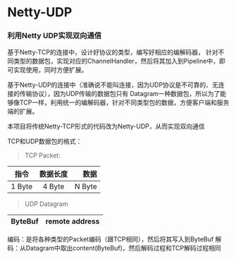 # Netty-UDP

### 利用Netty UDP实现双向通信

基于Netty-TCP的连接中，设计好协议的类型，编写好相应的编解码器，
针对不同类型的数据包，实现对应的ChannelHandler，然后将其加入到Pipeline中，即可实现使用，同时方便扩展。

基于Netty-UDP的连接中（准确说不能叫连接，因为UDP协议是不可靠的、无连接的传输协议），因为UDP传输的数据包只有
Datagram一种数据包，所以为了能够像TCP一样，利用统一的编解码器，针对不同类型包的数据，方便客户端和服务端的扩展。

本项目将传统Netty-TCP形式的代码改为Netty-UDP，从而实现双向通信

TCP和UDP数据包的格式：
> TCP Packet:

|指令|数据长度|数据|
|:----:|:----:|----:|
|1 Byte|4 Byte|N Byte|

> UDP Datagram

|ByteBuf|remote address|
|:----:|:----:|

编码：是将各种类型的Packet编码（跟TCP相同），然后将其写入到ByteBuf
解码：从Datagram中取出content(ByteBuf)，然后解码过程和TCP解码过程相同



